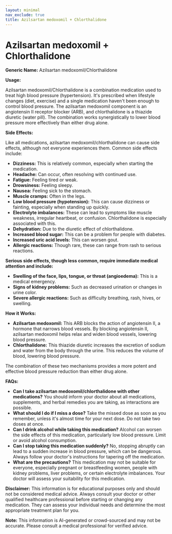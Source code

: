 ```yaml
---
layout: minimal
nav_exclude: true
title: Azilsartan medoxomil + Chlorthalidone
---
```


# Azilsartan medoxomil + Chlorthalidone

**Generic Name:** Azilsartan medoxomil/Chlorthalidone

**Usage:**

Azilsartan medoxomil/Chlorthalidone is a combination medication used to treat high blood pressure (hypertension).  It's prescribed when lifestyle changes (diet, exercise) and a single medication haven't been enough to control blood pressure.  The azilsartan medoxomil component is an angiotensin II receptor blocker (ARB), and chlorthalidone is a thiazide diuretic (water pill).  The combination works synergistically to lower blood pressure more effectively than either drug alone.

**Side Effects:**

Like all medications, azilsartan medoxomil/chlorthalidone can cause side effects, although not everyone experiences them.  Common side effects include:

* **Dizziness:** This is relatively common, especially when starting the medication.
* **Headache:**  Can occur, often resolving with continued use.
* **Fatigue:** Feeling tired or weak.
* **Drowsiness:** Feeling sleepy.
* **Nausea:** Feeling sick to the stomach.
* **Muscle cramps:** Often in the legs.
* **Low blood pressure (hypotension):** This can cause dizziness or fainting, especially when standing up quickly.
* **Electrolyte imbalances:**  These can lead to symptoms like muscle weakness, irregular heartbeat, or confusion.  Chlorthalidone is especially associated with this.
* **Dehydration:**  Due to the diuretic effect of chlorthalidone.
* **Increased blood sugar:** This can be a problem for people with diabetes.
* **Increased uric acid levels:** This can worsen gout.
* **Allergic reactions:** Though rare, these can range from rash to serious reactions.


**Serious side effects, though less common, require immediate medical attention and include:**

* **Swelling of the face, lips, tongue, or throat (angioedema):** This is a medical emergency.
* **Signs of kidney problems:** Such as decreased urination or changes in urine color.
* **Severe allergic reactions:** Such as difficulty breathing, rash, hives, or swelling.


**How it Works:**

* **Azilsartan medoxomil:** This ARB blocks the action of angiotensin II, a hormone that narrows blood vessels. By blocking angiotensin II, azilsartan medoxomil helps relax and widen blood vessels, lowering blood pressure.
* **Chlorthalidone:** This thiazide diuretic increases the excretion of sodium and water from the body through the urine. This reduces the volume of blood, lowering blood pressure.

The combination of these two mechanisms provides a more potent and effective blood pressure reduction than either drug alone.


**FAQs:**

* **Can I take azilsartan medoxomil/chlorthalidone with other medications?**  You should inform your doctor about all medications, supplements, and herbal remedies you are taking, as interactions are possible.
* **What should I do if I miss a dose?**  Take the missed dose as soon as you remember, unless it's almost time for your next dose.  Do not take two doses at once.
* **Can I drink alcohol while taking this medication?**  Alcohol can worsen the side effects of this medication, particularly low blood pressure. Limit or avoid alcohol consumption.
* **Can I stop taking this medication suddenly?**  No, stopping abruptly can lead to a sudden increase in blood pressure, which can be dangerous.  Always follow your doctor's instructions for tapering off the medication.
* **What are the precautions?**  This medication may not be suitable for everyone, especially pregnant or breastfeeding women, people with kidney problems, liver problems, or certain electrolyte imbalances. Your doctor will assess your suitability for this medication.


**Disclaimer:** This information is for educational purposes only and should not be considered medical advice.  Always consult your doctor or other qualified healthcare professional before starting or changing any medication.  They can assess your individual needs and determine the most appropriate treatment plan for you.


**Note:** This information is AI-generated or crowd-sourced and may not be accurate. Please consult a medical professional for verified advice.